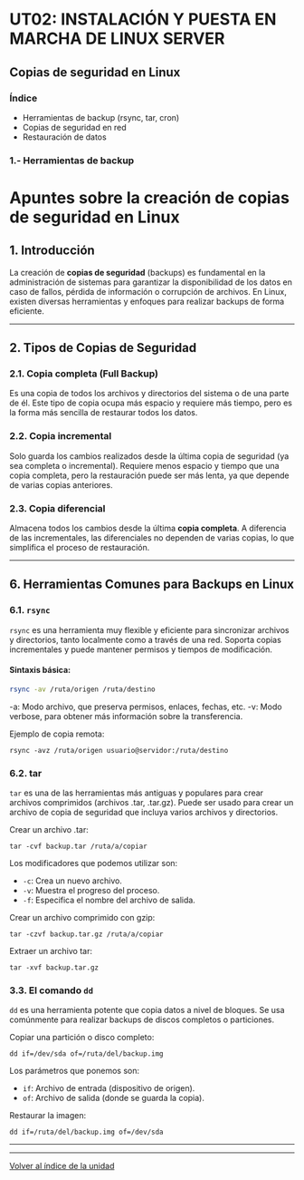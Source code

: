 # UT02: INSTALACIÓN Y PUESTA EN MARCHA DE LINUX SERVER

## Copias de seguridad en Linux

### Índice

- Herramientas de backup (rsync, tar, cron)
- Copias de seguridad en red
- Restauración de datos


### 1.- Herramientas de backup



# Apuntes sobre la creación de copias de seguridad en Linux

## 1. Introducción

La creación de **copias de seguridad** (backups) es fundamental en la administración de sistemas para garantizar la disponibilidad de los datos en caso de fallos, pérdida de información o corrupción de archivos. En Linux, existen diversas herramientas y enfoques para realizar backups de forma eficiente.

---

## 2. Tipos de Copias de Seguridad

### 2.1. Copia completa (Full Backup)
Es una copia de todos los archivos y directorios del sistema o de una parte de él. Este tipo de copia ocupa más espacio y requiere más tiempo, pero es la forma más sencilla de restaurar todos los datos.

### 2.2. Copia incremental
Solo guarda los cambios realizados desde la última copia de seguridad (ya sea completa o incremental). Requiere menos espacio y tiempo que una copia completa, pero la restauración puede ser más lenta, ya que depende de varias copias anteriores.

### 2.3. Copia diferencial
Almacena todos los cambios desde la última **copia completa**. A diferencia de las incrementales, las diferenciales no dependen de varias copias, lo que simplifica el proceso de restauración.

---

## 6. Herramientas Comunes para Backups en Linux

### 6.1. `rsync`
`rsync` es una herramienta muy flexible y eficiente para sincronizar archivos y directorios, tanto localmente como a través de una red. Soporta copias incrementales y puede mantener permisos y tiempos de modificación.

#### Sintaxis básica:
```bash
rsync -av /ruta/origen /ruta/destino
```

-a: Modo archivo, que preserva permisos, enlaces, fechas, etc.
-v: Modo verbose, para obtener más información sobre la transferencia.

Ejemplo de copia remota:

```
rsync -avz /ruta/origen usuario@servidor:/ruta/destino
```

### 6.2. tar

`tar` es una de las herramientas más antiguas y populares para crear archivos comprimidos (archivos .tar, .tar.gz). Puede ser usado para crear un archivo de copia de seguridad que incluya varios archivos y directorios.

Crear un archivo .tar:

```
tar -cvf backup.tar /ruta/a/copiar
```

Los modificadores que podemos utilizar son:

- `-c`: Crea un nuevo archivo.
- `-v`: Muestra el progreso del proceso.
- `-f`: Especifica el nombre del archivo de salida.

Crear un archivo comprimido con gzip:

```
tar -czvf backup.tar.gz /ruta/a/copiar
```

Extraer un archivo tar:

```
tar -xvf backup.tar.gz
```

### 3.3. El comando `dd`

`dd` es una herramienta potente que copia datos a nivel de bloques. Se usa comúnmente para realizar backups de discos completos o particiones.

Copiar una partición o disco completo:

```
dd if=/dev/sda of=/ruta/del/backup.img
```

Los parámetros que ponemos son:

- `if`: Archivo de entrada (dispositivo de origen).
- `of`: Archivo de salida (donde se guarda la copia).

Restaurar la imagen:

```
dd if=/ruta/del/backup.img of=/dev/sda
```


---
---

[Volver al índice de la unidad](index.md)